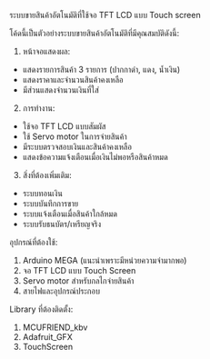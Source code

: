ระบบขายสินค้าอัตโนมัติที่ใช้จอ TFT LCD แบบ Touch screen

โค้ดนี้เป็นตัวอย่างระบบขายสินค้าอัตโนมัติที่มีคุณสมบัติดังนี้:

1. หน้าจอแสดงผล:
- แสดงรายการสินค้า 3 รายการ (ปากกาดำ, แดง, น้ำเงิน)
- แสดงราคาและจำนวนสินค้าคงเหลือ
- มีส่วนแสดงจำนวนเงินที่ใส่

2. การทำงาน:
- ใช้จอ TFT LCD แบบสัมผัส
- ใช้ Servo motor ในการจ่ายสินค้า
- มีระบบตรวจสอบเงินและสินค้าคงเหลือ
- แสดงข้อความแจ้งเตือนเมื่อเงินไม่พอหรือสินค้าหมด

3. สิ่งที่ต้องเพิ่มเติม:
- ระบบทอนเงิน
- ระบบบันทึกการขาย
- ระบบแจ้งเตือนเมื่อสินค้าใกล้หมด
- ระบบรับธนบัตร/เหรียญจริง

อุปกรณ์ที่ต้องใช้:
1. Arduino MEGA (แนะนำเพราะมีหน่วยความจำมากพอ)
2. จอ TFT LCD แบบ Touch Screen
3. Servo motor สำหรับกลไกจ่ายสินค้า
4. สายไฟและอุปกรณ์ประกอบ

Library ที่ต้องติดตั้ง:
1. MCUFRIEND_kbv
2. Adafruit_GFX
3. TouchScreen
